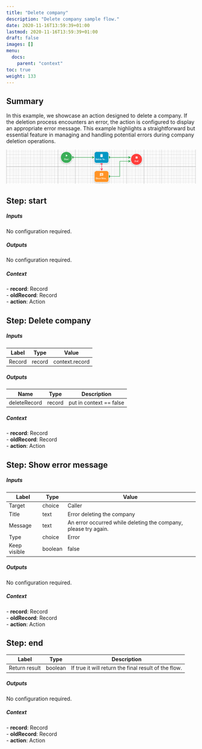 ```yaml
---
title: "Delete company"
description: "Delete company sample flow."
date: 2020-11-16T13:59:39+01:00
lastmod: 2020-11-16T13:59:39+01:00
draft: false
images: []
menu:
  docs:
    parent: "context"
toc: true
weight: 133
---
```


## **Summary**

In this example, we showcase an action designed to delete a company. If the deletion process encounters an error, the action is configured to display an appropriate error message. This example highlights a straightforward but essential feature in managing and handling potential errors during company deletion operations.

![Delete company](/images/vendor/flows/delete_company_sample.png)

## **Step: start**

##### Inputs

No configuration required.

##### Outputs

No configuration required.

##### Context

<div class="contextExamples"> 
  - <b>record</b>: Record <br>
  - <b>oldRecord</b>: Record <br>
  - <b>action</b>: Action
</div>

## **Step: Delete company**

##### Inputs

Label|Type|Value
---|---|---
Record|record|context.record

##### Outputs

Name|Type|Description
---|---|---
deleteRecord|record|put in context == false

##### Context

<div class="contextExamples"> 
  - <b>record</b>: Record <br>
  - <b>oldRecord</b>: Record <br>
  - <b>action</b>: Action
</div>

## **Step: Show error message**

##### Inputs

Label|Type|Value
---|---|---
Target|choice|Caller
Title|text|Error deleting the company
Message|text|An error occurred while deleting the company, please try again.
Type|choice|Error
Keep visible|boolean|false

##### Outputs

No configuration required.

##### Context

<div class="contextExamples"> 
  - <b>record</b>: Record <br>
  - <b>oldRecord</b>: Record <br>
  - <b>action</b>: Action
</div>

## **Step: end**

Label|Type|Description
---|---|---
Return result|boolean|If true it will return the final result of the flow.

##### Outputs

No configuration required.

##### Context

<div class="contextExamples"> 
  - <b>record</b>: Record <br>
  - <b>oldRecord</b>: Record <br>
  - <b>action</b>: Action 
</div>